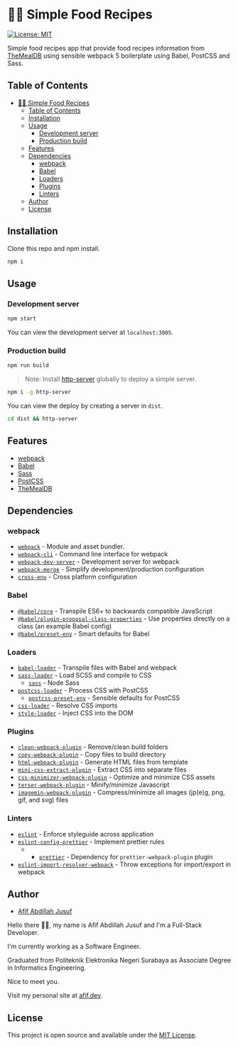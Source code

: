 # 🍚🍰 Simple Food Recipes

[![License: MIT](https://img.shields.io/badge/License-MIT-blue.svg)](https://opensource.org/licenses/MIT)

Simple food recipes app that provide food recipes information from [TheMealDB](https://themealdb.com) using sensible webpack 5 boilerplate using Babel, PostCSS and Sass.

## Table of Contents

- [🍚🍰 Simple Food Recipes](#-simple-food-recipes)
  - [Table of Contents](#table-of-contents)
  - [Installation](#installation)
  - [Usage](#usage)
    - [Development server](#development-server)
    - [Production build](#production-build)
  - [Features](#features)
  - [Dependencies](#dependencies)
    - [webpack](#webpack)
    - [Babel](#babel)
    - [Loaders](#loaders)
    - [Plugins](#plugins)
    - [Linters](#linters)
  - [Author](#author)
  - [License](#license)

## Installation

Clone this repo and npm install.

```bash
npm i
```

## Usage

### Development server

```bash
npm start
```

You can view the development server at `localhost:3005`.

### Production build

```bash
npm run build
```

> Note: Install [http-server](https://www.npmjs.com/package/http-server) globally to deploy a simple server.

```bash
npm i -g http-server
```

You can view the deploy by creating a server in `dist`.

```bash
cd dist && http-server
```

## Features

- [webpack](https://webpack.js.org/)
- [Babel](https://babeljs.io/)
- [Sass](https://sass-lang.com/)
- [PostCSS](https://postcss.org/)
- [TheMealDB](https://themealdb.com/)

## Dependencies

### webpack

- [`webpack`](https://github.com/webpack/webpack) - Module and asset bundler.
- [`webpack-cli`](https://github.com/webpack/webpack-cli) - Command line interface for webpack
- [`webpack-dev-server`](https://github.com/webpack/webpack-dev-server) - Development server for webpack
- [`webpack-merge`](https://github.com/survivejs/webpack-merge) - Simplify development/production configuration
- [`cross-env`](https://github.com/kentcdodds/cross-env) - Cross platform configuration

### Babel

- [`@babel/core`](https://www.npmjs.com/package/@babel/core) - Transpile ES6+ to backwards compatible JavaScript
- [`@babel/plugin-proposal-class-properties`](https://babeljs.io/docs/en/babel-plugin-proposal-class-properties) - Use properties directly on a class (an example Babel config)
- [`@babel/preset-env`](https://babeljs.io/docs/en/babel-preset-env) - Smart defaults for Babel

### Loaders

- [`babel-loader`](https://webpack.js.org/loaders/babel-loader/) - Transpile files with Babel and webpack
- [`sass-loader`](https://webpack.js.org/loaders/sass-loader/) - Load SCSS and compile to CSS
  - [`sass`](https://www.npmjs.com/package/sass) - Node Sass
- [`postcss-loader`](https://webpack.js.org/loaders/postcss-loader/) - Process CSS with PostCSS
  - [`postcss-preset-env`](https://www.npmjs.com/package/postcss-preset-env) - Sensible defaults for PostCSS
- [`css-loader`](https://webpack.js.org/loaders/css-loader/) - Resolve CSS imports
- [`style-loader`](https://webpack.js.org/loaders/style-loader/) - Inject CSS into the DOM

### Plugins

- [`clean-webpack-plugin`](https://github.com/johnagan/clean-webpack-plugin) - Remove/clean build folders
- [`copy-webpack-plugin`](https://github.com/webpack-contrib/copy-webpack-plugin) - Copy files to build directory
- [`html-webpack-plugin`](https://github.com/jantimon/html-webpack-plugin) - Generate HTML files from template
- [`mini-css-extract-plugin`](https://github.com/webpack-contrib/mini-css-extract-plugin) - Extract CSS into separate files
- [`css-minimizer-webpack-plugin`](https://webpack.js.org/plugins/css-minimizer-webpack-plugin/) - Optimize and minimize CSS assets
- [`terser-webpack-plugin`](https://www.npmjs.com/package/terser-webpack-plugin) - Minify/minimize Javascript
- [`imagemin-webpack-plugin`](https://www.npmjs.com/package/imagemin-webpack-plugin) - Compress/minimize all images (jp(e)g, png, gif, and svg) files

### Linters

- [`eslint`](https://github.com/eslint/eslint) - Enforce styleguide across application
- [`eslint-config-prettier`](https://github.com/prettier/eslint-config-prettier) - Implement prettier rules
  - - [`prettier`](https://github.com/prettier/prettier) - Dependency for `prettier-webpack-plugin` plugin
- [`eslint-import-resolver-webpack`](https://github.com/benmosher/eslint-plugin-import/tree/master/resolvers/webpack) - Throw exceptions for import/export in webpack

## Author

- [Afif Abdillah Jusuf](https://afif.dev)

Hello there 👋🏻, my name is Afif Abdillah Jusuf and I'm a Full-Stack Developer.

I'm currently working as a Software Engineer.

Graduated from Politeknik Elektronika Negeri Surabaya as Associate Degree in Informatics Engineering.

Nice to meet you.

Visit my personal site at [afif.dev](https://afif.dev).

## License

This project is open source and available under the [MIT License](LICENSE).
